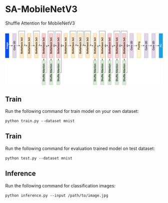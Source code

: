 # SA-MobileNetV3
Shuffle Attention for MobileNetV3

![model arch](images/model_arch.png)


## Train

Run the following command for train model on your own dataset:
```
python train.py --dataset mnist 
```

## Train

Run the following command for evaluation trained model on test dataset:
```
python test.py --dataset mnist
```

## Inference

Run the following command for classification images:
```
python inference.py --input /path/to/image.jpg 
```

